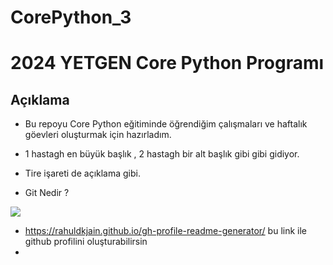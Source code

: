 # CorePython_3

# 2024 YETGEN Core Python Programı 

## Açıklama
- Bu repoyu Core Python eğitiminde öğrendiğim çalışmaları ve haftalık göevleri oluşturmak için hazırladım. 

- 1 hastagh en büyük başlık , 2 hastagh bir alt başlık gibi gibi gidiyor. 
- Tire işareti de açıklama gibi. 
- Git Nedir ? 

<img src="https://yetkingencler.com/wp-content/uploads/2021/07/YetGenLogo.png"> 


- https://rahuldkjain.github.io/gh-profile-readme-generator/ bu link ile github profilini oluşturabilirsin
- 
